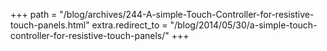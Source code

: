 +++
path = "/blog/archives/244-A-simple-Touch-Controller-for-resistive-touch-panels.html"
extra.redirect_to = "/blog/2014/05/30/a-simple-touch-controller-for-resistive-touch-panels/"
+++
